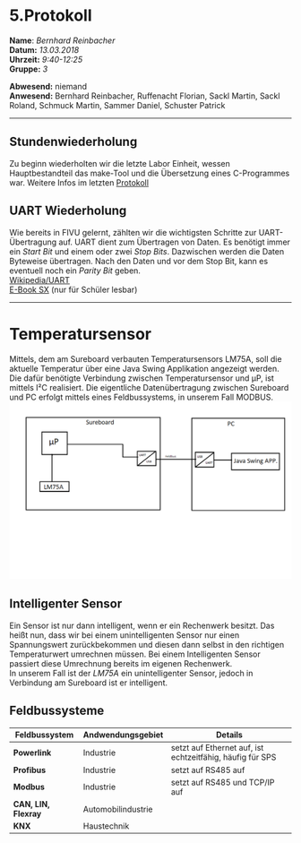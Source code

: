 # 5.Protokoll  
  
  **Name**:  *Bernhard Reinbacher*  
  **Datum:** *13.03.2018*  
  **Uhrzeit:** *9:40-12:25*  
  **Gruppe:** *3*  
  
   
    
 **Abwesend:** niemand  
 **Anwesend:** Bernhard Reinbacher, Ruffenacht Florian, Sackl Martin, Sackl Roland, Schmuck Martin, Sammer Daniel, Schuster Patrick
***********************************************************************************************************************************  
  
 ## Stundenwiederholung  
 Zu beginn wiederholten wir die letzte Labor Einheit, wessen Hauptbestandteil das make-Tool und die Übersetzung eines C-Programmes war. Weitere Infos im letzten [Protokoll](/reibem14/README_06_03_2018.md)  
   
 ## UART Wiederholung  
 Wie bereits in FIVU gelernt, zählten wir die wichtigsten Schritte zur UART-Übertragung auf. UART dient zum Übertragen von Daten. Es benötigt immer ein *Start Bit* und einem oder zwei *Stop Bits*. Dazwischen werden die Daten Byteweise übertragen. Nach den Daten und vor dem Stop Bit, kann es eventuell noch ein *Parity Bit* geben.    
[Wikipedia/UART](https://de.wikipedia.org/wiki/Universal_Asynchronous_Receiver_Transmitter)  
[E-Book SX](https://lms.at/dotlrn/classes/informatik/610437.4AHME_FIVU.17_18/xolrn/55D00BDA8A0D0.symlink?resource_id=0-237409750&m=view#205311307) (nur für Schüler lesbar)  
 ***********************************************************************************************************************************  
     
# Temperatursensor  
Mittels, dem am Sureboard verbauten Temperatursensors LM75A, soll die aktuelle Temperatur über eine Java Swing Applikation angezeigt werden. Die dafür benötigte Verbindung zwischen Temperatursensor und µP, ist mittels I²C realisiert. Die eigentliche Datenübertragung zwischen Sureboard und PC erfolgt mittels eines Feldbussystems, in unserem Fall MODBUS.  
![Schematischer Aufbau](/reibem14/Temperatursensor.png)    
## Intelligenter Sensor  
Ein Sensor ist nur dann intelligent, wenn er ein Rechenwerk besitzt. Das heißt nun, dass wir bei einem unintelligenten Sensor nur einen Spannungswert zurückbekommen und diesen dann selbst in den richtigen Temperaturwert umrechnen müssen. Bei einem Intelligenten Sensor passiert diese Umrechnung bereits im eigenen Rechenwerk.   
In unserem Fall ist der *LM75A* ein unintelligenter Sensor, jedoch in Verbindung am Sureboard ist er intelligent.   
## Feldbussysteme  
  
Feldbussystem | Andwendungsgebiet | Details  
------------- | ----------------- | -----  
**Powerlink** | Industrie | setzt auf Ethernet auf, ist echtzeitfähig, häufig für SPS  
**Profibus** | Industrie | setzt auf RS485 auf  
**Modbus** | Industrie | setzt auf RS485 und TCP/IP auf   
**CAN, LIN, Flexray** | Automobilindustrie | 
**KNX** | Haustechnik |  

  
   
